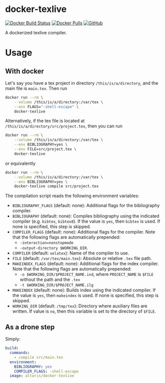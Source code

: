docker-texlive
==============

[![Docker Build Status](https://img.shields.io/docker/build/altaris/docker-texlive.svg)](https://hub.docker.com/r/altaris/docker-texlive/)
[![Docker Pulls](https://img.shields.io/docker/pulls/altaris/docker-texlive.svg)](https://hub.docker.com/r/altaris/docker-texlive/)
[![GitHub](https://img.shields.io/github/license/altaris/docker-texlive.svg)](https://choosealicense.com/licenses/mit/)

A dockerized texlive compiler.

# Usage

## With docker

Let's say you have a tex project in directory `/this/is/a/directory`, and the main file is `main.tex`. Then run

```sh
docker run --rm \
    --volume /this/is/a/directory:/var/tex \
    --env FLAGS="-shell-escape" \
    docker-texlive
```

Alternatively, if the tex file is located at `/this/is/a/directory/src/project.tex`, then you can run

```sh
docker run --rm \
    --volume /this/is/a/directory:/var/tex \
    --env BIBLIOGRAPHY=yes \
    --env FILE=src/project.tex \
    docker-texlive
```

or equivalently

```sh
docker run --rm \
    --volume /this/is/a/directory:/var/tex \
    --env BIBLIOGRAPHY=yes \
    docker-texlive compile src/project.tex
```

The compilation script reads the following environment variables:

* `BIBLIOGRAPHY_FLAGS` (default: none): Additional flags for the bibliography compiler.
* `BIBLIOGRAPHY` (default: none): Compiles bibliography using the indicated compiler (e.g. `bibtex`, `bibtex8`). If the value is `yes`, then `bibtex` is used. If none is specified, this step is skipped.
* `COMPILER_FLAGS` (default: none): Additional flags for the compiler. Note that the following flags are automatically prepended:
    - `-interaction=nonstopmode`
    - `-output-directory $WORKING_DIR`.
* `COMPILER` (default: `xelatex`): Name of the compiler to use.
* `FILE` (default: `/var/tex/main.tex`): Absolute or relative `.tex` file path.
* `MAKEINDEX_FLAGS` (default: none): Additional flags for the index compiler. Note that the following flags are automatically prepended:
    - `-o $WORKING_DIR/$PROJECT_NAME.ind`, where `PROJECT_NAME` is `$FILE` without the path and the `.tex`
    - `-t $WORKING_DIR/$PROJECT_NAME.ilg`
* `MAKEINDEX` (default: none): Builds index using the indicated compiler. If the value is `yes`, then `makeindex` is used. If none is specified, this step is skipped.
* `WORKING_DIR` (default: `/tmp/tex`): Directory where auxiliary files are written. If value is `no`, then this variable is set to the directory of `$FILE`.

## As a drone step

Simply:

```yaml
build:
  commands:
    - compile src/main.tex
  environment:
    BIBLIOGRAPHY: yes
    COMPILER_FLAGS: -shell-escape
  image: altaris/docker-texlive
```
